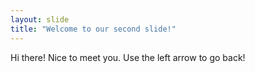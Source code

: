 ```yaml
---
layout: slide
title: "Welcome to our second slide!"
---
```

Hi there! Nice to meet you.
Use the left arrow to go back!